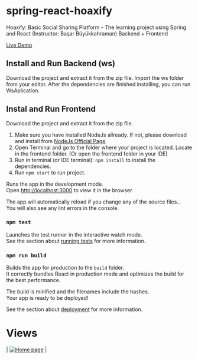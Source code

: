 # spring-react-hoaxify
Hoaxify: Basic Social Sharing Platform - The learning project using Spring and React (Instructor: Başar Büyükkahraman)
Backend + Frontend

[Live Demo](http://34.125.211.37/#/)


## Install and Run Backend (ws)

Download the project and extract it from the zip file. Import the ws folder from your editor. After the dependencies are finished installing, you can run WsAplication.


## Instal and Run Frontend

Download the project and extract it from the zip file.

1. Make sure you have installed NodeJs allready. If not, please download and install from [NodeJs Official Page](https://nodejs.org/en).
2. Open Terminal and go to the folder where your project is located. Locate in the frontend folder. (Or open the frontend folder in your IDE)
3. Run in terminal (or IDE terminal): ```npm install``` to install the dependencies.
4. Run `npm start` to run project.

Runs the app in the development mode.\
Open [http://localhost:3000](http://localhost:3000) to view it in the browser.

The app will automatically reload if you change any of the source files..\
You will also see any lint errors in the console.

### `npm test`

Launches the test runner in the interactive watch mode.\
See the section about [running tests](https://facebook.github.io/create-react-app/docs/running-tests) for more information.

### `npm run build`

Builds the app for production to the `build` folder.\
It correctly bundles React in production mode and optimizes the build for the best performance.

The build is minified and the filenames include the hashes.\
Your app is ready to be deployed!

See the section about [deployment](https://facebook.github.io/create-react-app/docs/deployment) for more information.


# Views

| [![Home page](https://raw.githubusercontent.com/creativetimofficial/public-assets/master/material-dashboard-angular/dashboard.png?raw=true)](https://demos.creative-tim.com/material-dashboard-angular2/#/dashboard) |
